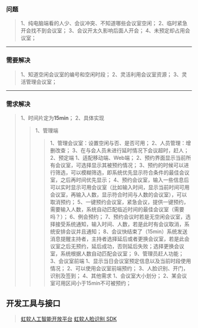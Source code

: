 ### 问题
>1、纯电脑端看的人少、会议冲突、不知道哪些会议室空闲；
2、临时紧急开会找不到会议室；
3、会议开太久影响后面人开会；
4、未预定却占用会议室；
***
### 需要解决
>1、知道空闲会议室的编号和空闲时段；
2、灵活利用会议室资源；
3、灵活管理会议室；
***
### 需求解决
>1、时间片定为**15min**；
2、具体实现
>>1、管理端
>>>1、管理会议室：设置空闲与否、是否可用；
2、人员管理：增删改查；
3、在与会人员未进行延时情况下会议超时，赶人；
>>2、预定端
>>>1、适配移动端、Web端；
2、预约界面显示当前所有会议室，可选择显示其被预约情况；
3、预约的时候可以进行筛选，可以模糊筛选，即系统优先显示符合条件的最佳会议室，之后再时间优先显示；
4、预约会议室，输入一些信息后可以实时显示可用会议室（比如输入时间，显示当前时间可用会议室，再输入人数，显示符合时间与人数的会议室），可以取消预约；
5、一键预约会议室，紧急会议，提供一键预约，需要输入人数，系统自动匹配临近时间的最佳会议室（需要吗？）；
6、例会预约；
7、预约会议时若是无空闲会议室，选择接受系统通知，输入时间、人数，若是此时有会议取消，系统安排会议并且通知；
8、会议快结束了（15min）系统发送消息提醒主持者，主持者选择延后或者更换会议室，若是此会议室之后无预约，延后成功，否则延后失败；选择更换会议室，系统根据人数自动匹配会议室；
9、管理员赶人功能；
>>3、会议室前端
>>>1、显示当日会议室预定信息以及当前时段使用情况；
2、可以使用会议室前端预约；
3、人脸识别、开门，识别及签到；
>>4、其他需求
>>>1、会议室大小划分；
2、某会议室可用区间小于15min不可被预约；
## 开发工具与接口
>[虹软人工智能开放平台](https://ai.arcsoft.com.cn/index.html)
[虹软人脸识别 SDK](https://ai.arcsoft.com.cn/product/arcface.html)